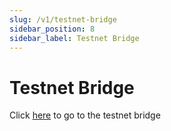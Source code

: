 ```yaml
---
slug: /v1/testnet-bridge
sidebar_position: 8
sidebar_label: Testnet Bridge
---
```


# Testnet Bridge

Click [here](https://bridge.b3.fun/) to go to the testnet bridge